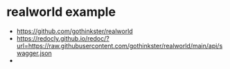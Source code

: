 # realworld example

- https://github.com/gothinkster/realworld
- https://redocly.github.io/redoc/?url=https://raw.githubusercontent.com/gothinkster/realworld/main/api/swagger.json
- 
